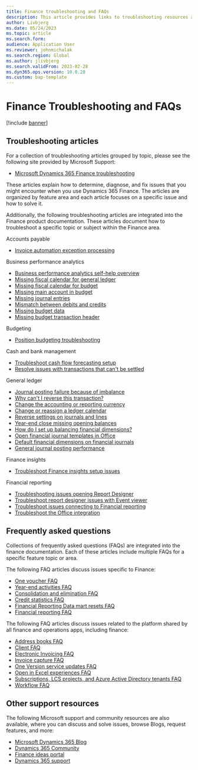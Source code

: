 ```yaml
---
title: Finance troubleshooting and FAQs
description: This article provides links to troubleshooting resources and frequently asked question articles for Dynamics 365 Finance
author: Livbjerg
ms.date: 05/24/2023
ms.topic: article
ms.search.form:
audience: Application User
ms.reviewer: johnmichalak
ms.search.region: Global
ms.author: jlivbjerg
ms.search.validFrom: 2023-02-28
ms.dyn365.ops.version: 10.0.28
ms.custom: bap-template
---
```


# Finance Troubleshooting and FAQs

[!include [banner](../includes/banner.md)]

## Troubleshooting articles

For a collection of troubleshooting articles grouped by topic, please see the following site provided by Microsoft Support:

- [Microsoft Dynamics 365 Finance troubleshooting](/troubleshoot/dynamics-365/finance/welcome-finance)

These articles explain how to determine, diagnose, and fix issues that you might encounter when you use Dynamics 365 Finance. The articles are organized by feature area and each article focuses on a specific issue and how to solve it.

Additionally, the following troubleshooting articles are integrated into the Finance product documentation. These articles document how to troubleshoot a specific topic or subject within the Finance area.

Accounts payable

- [Invoice automation exception processing](accounts-payable/vendor-invoice-automation.md#exception-processing)

Business performance analytics
 - [Business performance analytics self-help overview](business-performance-analytics/BPA-help-overview.md)
 - [Missing fiscal calendar for general ledger](business-performance-analytics/BPA-self-help-1.md)
 - [Missing fiscal calendar for budget](business-performance-analytics/BPA-self-help-2.md)
 - [Missing main account in budget](business-performance-analytics/BPA-self-help-3.md)
 - [Missing journal entries](business-performance-analytics/BPA-self-help-4.md)
 - [Mismatch between debits and credits](business-performance-analytics/BPA-self-help-5.md)
 - [Missing budget data](business-performance-analytics/BPA-self-help-6.md)
 - [Missing budget transaction header](business-performance-analytics/BPA-self-help-7.md)


Budgeting

- [Position budgeting troubleshooting](budgeting/position-budgeting-set-up-issues.md)

Cash and bank management

- [Troubleshoot cash flow forecasting setup](cash-bank-management/cash-flow-forecasting-tsg.md)
- [Resolve issues with transactions that can't be settled](cash-bank-management/settlement-overview.md#resolve-issues-with-transactions-that-cant-be-settled)

General ledger

- [Journal posting failure because of imbalance](general-ledger/posting-fail-imbalance.md)
- [Why can't I reverse this transaction?](general-ledger/cant-reverse-transctns.md)
- [Change the accounting or reporting currency](general-ledger/add-change-acctg-rprtg-crrncy.md)
- [Change or reassign a ledger calendar](general-ledger/change-mdfy-clndr-to-ledger.md)
- [Reverse settings on journals and lines](general-ledger/rvrs-settgs-on-jrnls-lines.md)
- [Year-end close missing opening balances](general-ledger/yec-mssng-open-blnces.md)
- [How do I set up balancing financial dimensions?](general-ledger/set-up-balance-dimensions.md)
- [Open financial journal templates in Office](general-ledger/open-fincl-jrnls-in-office.md)
- [Default financial dimensions on financial journals](general-ledger/dimension-default-values.md)
- [General journal posting performance](general-ledger/posting-performance.md)

Finance insights

- [Troubleshoot Finance insights setup issues](finance-insights/finance-insights-troubleshooting-faq.md)

Financial reporting

- [Troubleshooting issues opening Report Designer](general-ledger/financial-reporting-getting-started.md#troubleshooting-issues-opening-report-designer)
- [Troubleshoot report designer issues with Event viewer](general-ledger/financial-reporting-getting-started.md#troubleshoot-report-designer-issues-with-event-viewer)
- [Troubleshoot issues connecting to Financial reporting](general-ledger/financial-reporting-getting-started.md#troubleshoot-issues-connecting-to-financial-reporting)
- [Troubleshoot the Office integration](../fin-ops-core/dev-itpro/office-integration/office-integration-troubleshooting.md?context=/dynamics365/context/finance)

## Frequently asked questions

Collections of frequently asked questions (FAQs) are integrated into the finance documentation. Each of these articles include multiple FAQs for a specific feature topic or area.

The following FAQ articles discuss issues specific to Finance:

- [One voucher FAQ](general-ledger/one-voucher-faq.md)
- [Year-end activities FAQ](general-ledger/faq-year-end-activities.md)
- [Consolidation and elimination FAQ](budgeting/consolidation-elimination-overview.md)
- [Credit statistics FAQ](accounts-receivable/credit-statistics-faq.md)
- [Financial Reporting Data mart resets FAQ](../fin-ops-core/dev-itpro/analytics/when-to-reset-data-mart.md?context=/dynamics365/context/finance)
- [Financial reporting FAQ](general-ledger/financial-reporting-faq.md)

The following FAQ articles discuss issues related to the platform shared by all finance and operations apps, including finance:

- [Address books FAQ](../fin-ops-core/fin-ops/organization-administration/qa-address-books.md?toc=/dynamics365/supply-chain/toc.json)
- [Client FAQ](../fin-ops-core/fin-ops/get-started/client-faq.md?toc=/dynamics365/supply-chain/toc.json)
- [Electronic Invoicing FAQ](../finance/localizations/e-invoicing-faq.md?toc=/dynamics365/supply-chain/toc.json)
- [Invoice capture FAQ](../fin-ops-core/fin-ops/imp-lifecycle/go-live-faq.md?toc=/dynamics365/supply-chain/toc.json)
- [One Version service updates FAQ](../fin-ops-core/fin-ops/get-started/one-version.md?toc=/dynamics365/supply-chain/toc.json)
- [Open in Excel experiences FAQ](../fin-ops-core/dev-itpro/office-integration/office-integration-edit-excel.md?toc=/dynamics365/supply-chain/toc.json)
- [Subscriptions, LCS projects, and Azure Active Directory tenants FAQ](../fin-ops-core/fin-ops/get-started/subscription-overview.md?toc=/dynamics365/supply-chain/toc.json)
- [Workflow FAQ](../fin-ops-core/fin-ops/organization-administration/workflow-FAQ.md?toc=/dynamics365/supply-chain/toc.json)

## Other support resources

The following Microsoft support and community resources are also available, where you can discuss and solve issues, browse Blogs, request features, and more:

- [Microsoft Dynamics 365 Blog](https://cloudblogs.microsoft.com/dynamics365/?source=dynamicsaxscm)
- [Dynamics 365 Community](https://community.dynamics.com/)
- [Finance ideas portal](https://experience.dynamics.com/ideas/categories/?forum=16691718-61e2-e611-8101-5065f38b21f1&forumName=Dynamics%20365%20Finance)
- [Dynamics 365 support](https://dynamics-int.microsoft.com/support/)
